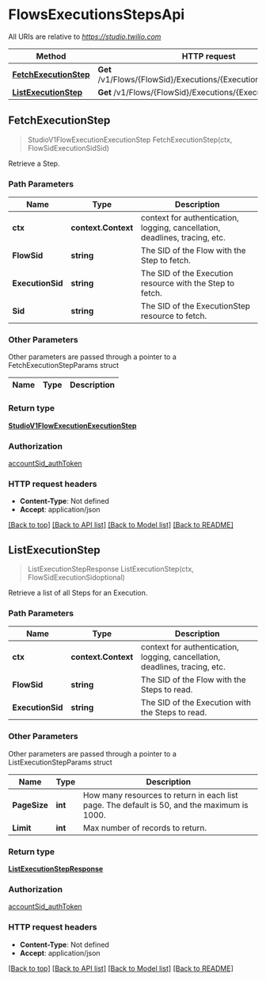 # FlowsExecutionsStepsApi

All URIs are relative to *https://studio.twilio.com*

Method | HTTP request | Description
------------- | ------------- | -------------
[**FetchExecutionStep**](FlowsExecutionsStepsApi.md#FetchExecutionStep) | **Get** /v1/Flows/{FlowSid}/Executions/{ExecutionSid}/Steps/{Sid} | 
[**ListExecutionStep**](FlowsExecutionsStepsApi.md#ListExecutionStep) | **Get** /v1/Flows/{FlowSid}/Executions/{ExecutionSid}/Steps | 



## FetchExecutionStep

> StudioV1FlowExecutionExecutionStep FetchExecutionStep(ctx, FlowSidExecutionSidSid)



Retrieve a Step.

### Path Parameters


Name | Type | Description
------------- | ------------- | -------------
**ctx** | **context.Context** | context for authentication, logging, cancellation, deadlines, tracing, etc.
**FlowSid** | **string** | The SID of the Flow with the Step to fetch.
**ExecutionSid** | **string** | The SID of the Execution resource with the Step to fetch.
**Sid** | **string** | The SID of the ExecutionStep resource to fetch.

### Other Parameters

Other parameters are passed through a pointer to a FetchExecutionStepParams struct


Name | Type | Description
------------- | ------------- | -------------

### Return type

[**StudioV1FlowExecutionExecutionStep**](StudioV1FlowExecutionExecutionStep.md)

### Authorization

[accountSid_authToken](../README.md#accountSid_authToken)

### HTTP request headers

- **Content-Type**: Not defined
- **Accept**: application/json

[[Back to top]](#) [[Back to API list]](../README.md#documentation-for-api-endpoints)
[[Back to Model list]](../README.md#documentation-for-models)
[[Back to README]](../README.md)


## ListExecutionStep

> ListExecutionStepResponse ListExecutionStep(ctx, FlowSidExecutionSidoptional)



Retrieve a list of all Steps for an Execution.

### Path Parameters


Name | Type | Description
------------- | ------------- | -------------
**ctx** | **context.Context** | context for authentication, logging, cancellation, deadlines, tracing, etc.
**FlowSid** | **string** | The SID of the Flow with the Steps to read.
**ExecutionSid** | **string** | The SID of the Execution with the Steps to read.

### Other Parameters

Other parameters are passed through a pointer to a ListExecutionStepParams struct


Name | Type | Description
------------- | ------------- | -------------
**PageSize** | **int** | How many resources to return in each list page. The default is 50, and the maximum is 1000.
**Limit** | **int** | Max number of records to return.

### Return type

[**ListExecutionStepResponse**](ListExecutionStepResponse.md)

### Authorization

[accountSid_authToken](../README.md#accountSid_authToken)

### HTTP request headers

- **Content-Type**: Not defined
- **Accept**: application/json

[[Back to top]](#) [[Back to API list]](../README.md#documentation-for-api-endpoints)
[[Back to Model list]](../README.md#documentation-for-models)
[[Back to README]](../README.md)

